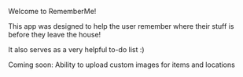 Welcome to RememberMe!

This app was designed to help the user remember where their stuff is before they leave the house!

It also serves as a very helpful to-do list :)

Coming soon: 
Ability to upload custom images for items and locations
